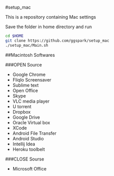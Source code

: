 #setup_mac

This is a repository containing Mac settings 


Save the folder in home directory and run

```sh
cd $HOME
git clone https://github.com/ggspark/setup_mac 
./setup_mac/Main.sh
```

##Macintosh Softwares

###OPEN Source
* Google Chrome
* Fliqlo Screensaver
* Sublime text
* Open Office
* Skype
* VLC media player
* U torrent
* Dropbox
* Google Drive
* Oracle Virtual box
* XCode
* Android File Transfer
* Android Studio
* Intellij Idea
* Heroku toolbelt

###CLOSE Sourse
* Microsoft Office
